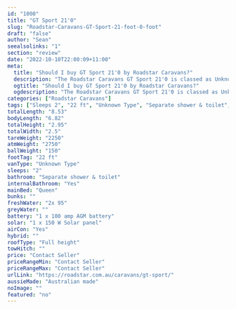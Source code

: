 ```yaml
---
id: "1000"
title: "GT Sport 21'0"
slug: "Roadstar-Caravans-GT-Sport-21-foot-0-foot"
draft: "false"
author: "Sean"
seealsolinks: "1"
section: "review"
date: "2022-10-10T22:00:09+11:00"
meta:
  title: "Should I buy GT Sport 21'0 by Roadstar Caravans?"
  description: "The Roadstar Caravans GT Sport 21'0 is classed as Unknown Type, and sleeps 2 people. It is Australian made and comes in at 22 ft. It generally has Separate shower & toilet."
  ogtitle: "Should I buy GT Sport 21'0 by Roadstar Caravans?"
  ogdescription: "The Roadstar Caravans GT Sport 21'0 is classed as Unknown Type, and sleeps 2 people. It is Australian made and comes in at 22 ft. It generally has Separate shower & toilet."
categories: ["Roadstar Caravans"]
tags: ["Sleeps 2", "22 ft", "Unknown Type", "Separate shower & toilet", "Full height", "Price Unknown", "Australian made"]
totalLength: "8.53"
bodyLength: "6.82"
totalHeight: "2.95"
totalWidth: "2.5"
tareWeight: "2250"
atmWeight: "2750"
ballWeight: "150"
footTag: "22 ft"
vanType: "Unknown Type"
sleeps: "2"
bathroom: "Separate shower & toilet"
internalBathroom: "Yes"
mainBed: "Queen"
bunks: ""
freshWater: "2x 95"
greyWater: ""
battery: "1 x 100 amp AGM battery"
solar: "1 x 150 W Solar panel"
airCon: "Yes"
hybrid: ""
roofType: "Full height"
towHitch: ""
price: "Contact Seller"
priceRangeMin: "Contact Seller"
priceRangeMax: "Contact Seller"
urlLink: "https://roadstar.com.au/caravans/gt-sport/"
aussieMade: "Australian made"
noImage: ""
featured: "no"
---
```

